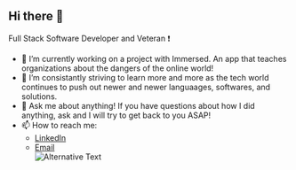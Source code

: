## Hi there 👋

Full Stack Software Developer and Veteran :exclamation:

- 🔭 I’m currently working on a project with Immersed. An app that teaches organizations about the dangers of the online world! 
- 🌱 I’m consistantly striving to learn more and more as the tech world continues to push out newer and newer languaages, softwares, and solutions. 
- 💬 Ask me about anything! If you have questions about how I did anything, ask and I will try to get back to you ASAP!
- 📫 How to reach me: 
     - [LinkedIn](https://www.linkedin.com/in/joseph-aquino-596862199/)
     - [Email](joseph.aquino.engineer@gmail.com)  
<img
  src="https://github.com/<username>/<repository-name>/blob/<branch-name>/images/stat.svg"
  alt="Alternative Text"
/>
